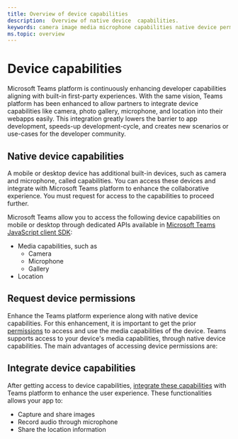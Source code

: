 ```yaml
---
title: Overview of device capabilities
description:  Overview of native device  capabilities.
keywords: camera image media microphone capabilities native device permissions 
ms.topic: overview
---
```


# Device capabilities 

Microsoft Teams platform is continuously enhancing developer capabilities aligning with built-in first-party  experiences. With the same vision, Teams platform has been enhanced to allow partners to integrate device capabilities like camera, photo gallery, microphone, and location into their webapps easily. This integration greatly lowers the barrier to app development, speeds-up development-cycle, and creates new scenarios or use-cases for the developer community.

## Native device capabilities

A mobile or desktop device has additional built-in devices, such as camera and microphone, called capabilities. You can access these devices and integrate with Microsoft Teams platform to enhance the collaborative experience. You must request for access to the capabilities to proceed further.

Microsoft Teams allow you to access the following device capabilities on mobile or desktop through dedicated APIs available in [Microsoft Teams JavaScript client SDK](https://review.docs.microsoft.com/en-us/javascript/api/overview/msteams-client?view=msteams-client-js-latest&preserve-view=true):
* Media capabilities, such as
    * Camera
    * Microphone
    * Gallery
* Location

## Request device permissions

Enhance the Teams platform experience along with native device capabilities. For this enhancement, it is important to get the prior [permissions](native-device-permissions.md) to access and use the media capabilities of the device. Teams supports access to your device's media capabilities, through native device capabilities. The main advantages of accessing device permissions are:
 
 ## Integrate device capabilities

After getting access to device capabilities, [integrate these capabilities](mobile-camera-image-permissions.md) with Teams platform to enhance the user experience. These functionalities allows your app to:

* Capture and share images
* Record audio through microphone
* Share the location information


